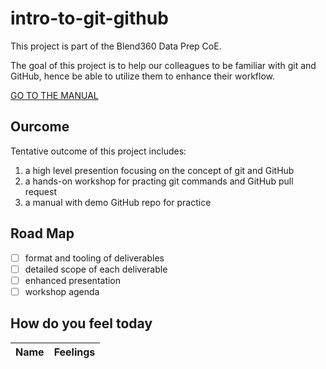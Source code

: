 # intro-to-git-github

This project is part of the Blend360 Data Prep CoE.

The goal of this project is to help our colleagues to be familiar with git and GitHub, hence be able to utilize them to enhance their workflow.

[GO TO THE MANUAL](git-manual.md)

## Ourcome

Tentative outcome of this project includes:

1. a high level presention focusing on the concept of git and GitHub
2. a hands-on workshop for practing git commands and GitHub pull request
3. a manual with demo GitHub repo for practice

## Road Map

- [ ] format and tooling of deliverables
- [ ] detailed scope of each deliverable
- [ ] enhanced presentation
- [ ] workshop agenda

## How do you feel today

| Name | Feelings |
| ---- | -------- |
